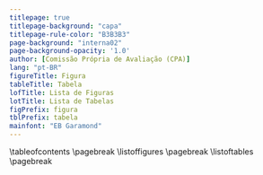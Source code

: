 ```yaml
---
titlepage: true
titlepage-background: "capa"
titlepage-rule-color: "B3B3B3"
page-background: "interna02"
page-background-opacity: '1.0'
author: [Comissão Própria de Avaliação (CPA)]
lang: "pt-BR"
figureTitle: Figura
tableTitle: Tabela
lofTitle: Lista de Figuras
lotTitle: Lista de Tabelas
figPrefix: figura
tblPrefix: tabela
mainfont: "EB Garamond"
---
```

\tableofcontents
\pagebreak
\listoffigures 
\pagebreak
\listoftables
\pagebreak
